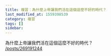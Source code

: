 ```yaml
---
title: 複習：為什麼上帝讓我們活在這個這麼不好的時代？
last_modified_at: 1559398539
category: 複習
tags: []
sidebar: 
---
```


<p>為什麼上帝讓我們活在這個這麼不好的時代？<br/>
<a href="/posts/269191244" target="_blank">/posts/269191244</a></p>
<p> </p>
